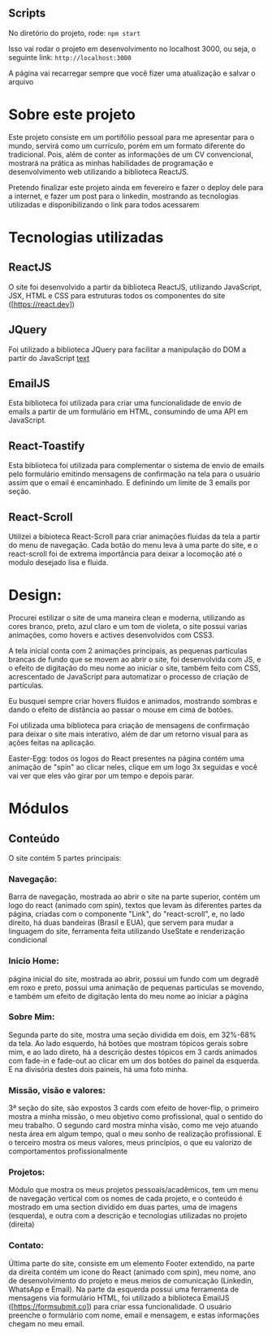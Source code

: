 ## Scripts

No diretório do projeto, rode:
`npm start`

Isso vai rodar o projeto em desenvolvimento no localhost 3000, ou seja, o seguinte link:
`http://localhost:3000`

A página vai recarregar sempre que você fizer uma atualização e salvar o arquivo

# Sobre este projeto
Este projeto consiste em um portifólio pessoal para me apresentar para o mundo, servirá como um currículo, porém em um formato diferente do tradicional. Pois, além de conter as informações de um CV convencional, mostrará na prática as minhas habilidades de programação e desenvolvimento web utilizando a biblioteca ReactJS.

Pretendo finalizar este projeto ainda em fevereiro e fazer o deploy dele para a internet, e fazer um post para o linkedin, mostrando as tecnologias utilizadas e disponibilizando o link para todos acessarem


# Tecnologias utilizadas

## ReactJS
O site foi desenvolvido a partir da biblioteca ReactJS, utilizando JavaScript, JSX, HTML e CSS para estruturas todos os componentes do site ([https://react.dev])

## JQuery
Foi utilizado a biblioteca JQuery para facilitar a manipulação do DOM a partir do JavaScript [text](https://jquery.com)

## EmailJS
Esta biblioteca foi utilizada para criar uma funcionalidade de envio de emails a partir de um formulário em HTML, consumindo de uma API em JavaScript.

## React-Toastify
Esta biblioteca foi utilizada para complementar o sistema de envio de emails pelo formulário emitindo mensagens de confirmação na tela para o usuário assim que o email é encaminhado. E definindo um limite de 3 emails por seção.

## React-Scroll
Utilizei a bibioteca React-Scroll para criar animações fluidas da tela a partir do menu de navegação. Cada botão do menu leva à uma parte do site, e o react-scroll foi de extrema importância para deixar a locomoção até o modulo desejado lisa e fluida.


# Design: 
Procurei estilizar o site de uma maneira clean e moderna, utilizando as cores branco, preto, azul claro e um tom de violeta, o site possui varias animações, como hovers e actives desenvolvidos com CSS3.

A tela inicial conta com 2 animações principais, as pequenas partículas brancas de fundo que se movem ao abrir o site, foi desenvolvida com JS, e o efeito de digitação do meu nome ao iniciar o site, também feito com CSS, acrescentado de JavaScript para automatizar o processo de criação de partículas.

Eu busquei sempre criar hovers fluidos e animados, mostrando sombras e dando o efeito de distância ao passar o mouse em cima de botões.

Foi utilizada uma biblioteca para criação de mensagens de confirmação para deixar o site mais interativo, além de dar um retorno visual para as ações feitas na aplicação.

Easter-Egg: todos os logos do React presentes na página contém uma animação de "spin" ao clicar neles, clique em um logo 3x seguidas e você vai ver que eles vão girar por um tempo e depois parar.


# Módulos

## Conteúdo
O site contém 5 partes principais:

### Navegação:
Barra de navegação, mostrada ao abrir o site na parte superior, contém um logo do react (animado com spin), textos que levam às diferentes partes da página, criadas com o componente "Link", do "react-scroll", e, no lado direito, há duas bandeiras (Brasil e EUA), que servem para mudar a linguagem do site, ferramenta feita utilizando UseState e renderização condicional

### Inicio Home:
página inicial do site, mostrada ao abrir, possui um fundo com um degradê em roxo e preto, possui uma animação de pequenas particulas se movendo, e também um efeito de digitação lenta do meu nome ao iniciar a página

### Sobre Mim:
Segunda parte do site, mostra uma seção dividida em dois, em 32%-68% da tela. Ao lado esquerdo, há botões que mostram tópicos gerais sobre mim, e ao lado direto, há a descrição destes tópicos em 3 cards animados com fade-in e fade-out ao clicar em um dos botões do painel da esquerda. E na divisória destes dois paineis, há uma foto minha.

### Missão, visão e valores:
3ª seção do site, são expostos 3 cards com efeito de hover-flip, o primeiro mostra a minha missão, o meu objetivo como profissional, qual o sentido do meu trabalho. O segundo card mostra minha visão, como me vejo atuando nesta área em algum tempo, qual o meu sonho de realização profissional. E o terceiro mostra os meus valores, meus princípios, o que eu valorizo de comportamentos profissionalmente

### Projetos:
Módulo que mostra os meus projetos pessoais/acadêmicos, tem um menu de navegação vertical com os nomes de cada projeto, e o conteúdo é mostrado em uma section dividido em duas partes, uma de imagens (esquerda), e outra com a descrição e tecnologias utilizadas no projeto (direita)

### Contato:
Última parte do site, consiste em um elemento Footer extendido, na parte da direita contém um icone do React (animado com spin), meu nome, ano de desenvolvimento do projeto e meus meios de comunicação (Linkedin, WhatsApp e Email). Na parte da esquerda possui uma ferramenta de mensagens via formulário HTML, foi utilizado a biblioteca EmailJS ([https://formsubmit.co]) para criar essa funcionalidade. O usuário preenche o formulário com nome, email e mensagem, e estas informações chegam no meu email.



